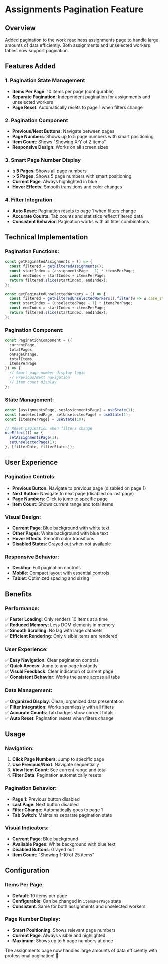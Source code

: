 # Assignments Pagination Feature

## Overview
Added pagination to the work readiness assignments page to handle large amounts of data efficiently. Both assignments and unselected workers tables now support pagination.

## Features Added

### 1. **Pagination State Management**
- **Items Per Page**: 10 items per page (configurable)
- **Separate Pagination**: Independent pagination for assignments and unselected workers
- **Page Reset**: Automatically resets to page 1 when filters change

### 2. **Pagination Component**
- **Previous/Next Buttons**: Navigate between pages
- **Page Numbers**: Shows up to 5 page numbers with smart positioning
- **Item Count**: Shows "Showing X-Y of Z items"
- **Responsive Design**: Works on all screen sizes

### 3. **Smart Page Number Display**
- **≤ 5 Pages**: Shows all page numbers
- **> 5 Pages**: Shows 5 page numbers with smart positioning
- **Current Page**: Always highlighted in blue
- **Hover Effects**: Smooth transitions and color changes

### 4. **Filter Integration**
- **Auto Reset**: Pagination resets to page 1 when filters change
- **Accurate Counts**: Tab counts and statistics reflect filtered data
- **Consistent Behavior**: Pagination works with all filter combinations

## Technical Implementation

### **Pagination Functions:**
```javascript
const getPaginatedAssignments = () => {
  const filtered = getFilteredAssignments();
  const startIndex = (assignmentsPage - 1) * itemsPerPage;
  const endIndex = startIndex + itemsPerPage;
  return filtered.slice(startIndex, endIndex);
};

const getPaginatedUnselectedWorkers = () => {
  const filtered = getFilteredUnselectedWorkers().filter(w => w.case_status !== 'closed');
  const startIndex = (unselectedPage - 1) * itemsPerPage;
  const endIndex = startIndex + itemsPerPage;
  return filtered.slice(startIndex, endIndex);
};
```

### **Pagination Component:**
```javascript
const PaginationComponent = ({ 
  currentPage, 
  totalPages, 
  onPageChange, 
  totalItems, 
  itemsPerPage 
}) => {
  // Smart page number display logic
  // Previous/Next navigation
  // Item count display
};
```

### **State Management:**
```javascript
const [assignmentsPage, setAssignmentsPage] = useState(1);
const [unselectedPage, setUnselectedPage] = useState(1);
const [itemsPerPage] = useState(10);

// Reset pagination when filters change
useEffect(() => {
  setAssignmentsPage(1);
  setUnselectedPage(1);
}, [filterDate, filterStatus]);
```

## User Experience

### **Pagination Controls:**
- **Previous Button**: Navigate to previous page (disabled on page 1)
- **Next Button**: Navigate to next page (disabled on last page)
- **Page Numbers**: Click to jump to specific page
- **Item Count**: Shows current range and total items

### **Visual Design:**
- **Current Page**: Blue background with white text
- **Other Pages**: White background with blue text
- **Hover Effects**: Smooth color transitions
- **Disabled States**: Grayed out when not available

### **Responsive Behavior:**
- **Desktop**: Full pagination controls
- **Mobile**: Compact layout with essential controls
- **Tablet**: Optimized spacing and sizing

## Benefits

### **Performance:**
✅ **Faster Loading**: Only renders 10 items at a time  
✅ **Reduced Memory**: Less DOM elements in memory  
✅ **Smooth Scrolling**: No lag with large datasets  
✅ **Efficient Rendering**: Only visible items are rendered  

### **User Experience:**
✅ **Easy Navigation**: Clear pagination controls  
✅ **Quick Access**: Jump to any page instantly  
✅ **Visual Feedback**: Clear indication of current page  
✅ **Consistent Behavior**: Works the same across all tabs  

### **Data Management:**
✅ **Organized Display**: Clean, organized data presentation  
✅ **Filter Integration**: Works seamlessly with all filters  
✅ **Accurate Counts**: Tab badges show correct totals  
✅ **Auto Reset**: Pagination resets when filters change  

## Usage

### **Navigation:**
1. **Click Page Numbers**: Jump to specific page
2. **Use Previous/Next**: Navigate sequentially
3. **View Item Count**: See current range and total
4. **Filter Data**: Pagination automatically resets

### **Pagination Behavior:**
- **Page 1**: Previous button disabled
- **Last Page**: Next button disabled
- **Filter Change**: Automatically goes to page 1
- **Tab Switch**: Maintains separate pagination state

### **Visual Indicators:**
- **Current Page**: Blue background
- **Available Pages**: White background with blue text
- **Disabled Buttons**: Grayed out
- **Item Count**: "Showing 1-10 of 25 items"

## Configuration

### **Items Per Page:**
- **Default**: 10 items per page
- **Configurable**: Can be changed in `itemsPerPage` state
- **Consistent**: Same for both assignments and unselected workers

### **Page Number Display:**
- **Smart Positioning**: Shows relevant page numbers
- **Current Page**: Always visible and highlighted
- **Maximum**: Shows up to 5 page numbers at once

The assignments page now handles large amounts of data efficiently with professional pagination! 🎯


















